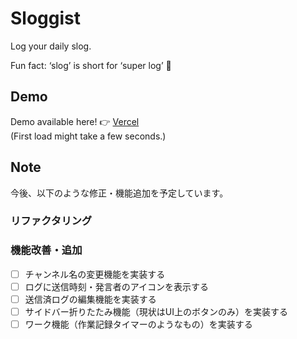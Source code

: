 # Sloggist

Log your daily slog.  

Fun fact: ‘slog’ is short for ‘super log’ :slightly_smiling_face:  

## Demo

Demo available here! :point_right: [Vercel](https://sloggist.vercel.app/)  
(First load might take a few seconds.)

## Note

今後、以下のような修正・機能追加を予定しています。

### リファクタリング

### 機能改善・追加
- [ ] チャンネル名の変更機能を実装する
- [ ] ログに送信時刻・発言者のアイコンを表示する
- [ ] 送信済ログの編集機能を実装する
- [ ] サイドバー折りたたみ機能（現状はUI上のボタンのみ）を実装する
- [ ] ワーク機能（作業記録タイマーのようなもの）を実装する
